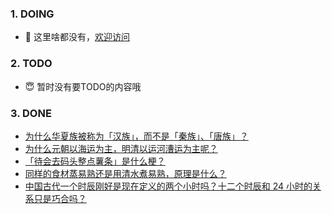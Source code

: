### 1. DOING
- 👋 这里啥都没有，[欢迎访问](https://fangler.github.io/)

### 2. TODO 
- 😇 暂时没有要TODO的内容哦

### 3. DONE
<!-- BLOG-POST-LIST:START -->
- [为什么华夏族被称为「汉族」，而不是「秦族」、「唐族」？](https://daily.zhihu.com/story/9762429)
- [为什么元朝以海运为主，明清以运河漕运为主呢？](https://daily.zhihu.com/story/9762406)
- [「待会去码头整点薯条」是什么梗？](https://daily.zhihu.com/story/9762415)
- [同样的食材蒸易熟还是用清水煮易熟，原理是什么？](https://daily.zhihu.com/story/9762432)
- [中国古代一个时辰刚好是现在定义的两个小时吗？十二个时辰和 24 小时的关系只是巧合吗？](https://daily.zhihu.com/story/9762451)
<!-- BLOG-POST-LIST:END -->
